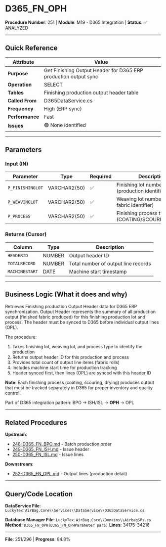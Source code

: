 # D365_FN_OPH

**Procedure Number**: 251 | **Module**: M19 - D365 Integration | **Status**: ✅ ANALYZED

---

## Quick Reference

| Attribute | Value |
|-----------|-------|
| **Purpose** | Get Finishing Output Header for D365 ERP production output sync |
| **Operation** | SELECT |
| **Tables** | Finishing production output header table |
| **Called From** | D365DataService.cs |
| **Frequency** | High (ERP sync) |
| **Performance** | Fast |
| **Issues** | 🟢 None identified |

---

## Parameters

### Input (IN)

| Parameter | Type | Required | Description |
|-----------|------|----------|-------------|
| `P_FINISHINGLOT` | VARCHAR2(50) | ✅ | Finishing lot number (production identifier) |
| `P_WEAVINGLOT` | VARCHAR2(50) | ✅ | Weaving lot number (source fabric identifier) |
| `P_PROCESS` | VARCHAR2(50) | ✅ | Finishing process type (COATING/SCOURING/DRYER) |

### Returns (Cursor)

| Column | Type | Description |
|--------|------|-------------|
| `HEADERID` | NUMBER | Output header ID |
| `TOTALRECORD` | NUMBER | Total number of output line records |
| `MACHINESTART` | DATE | Machine start timestamp |

---

## Business Logic (What it does and why)

Retrieves Finishing production Output Header data for D365 ERP synchronization. Output Header represents the summary of all production output (finished fabric produced) for this finishing production lot and process. The header must be synced to D365 before individual output lines (OPL).

The procedure:
1. Takes finishing lot, weaving lot, and process type to identify the production
2. Returns output header ID for this production and process
3. Provides total count of output line items (fabric rolls)
4. Includes machine start time for production tracking
5. Header synced first, then lines (OPL) are synced with this header ID

**Note**: Each finishing process (coating, scouring, drying) produces output that must be tracked separately in D365 for proper inventory and quality control.

Part of D365 integration pattern: BPO → ISH/ISL → **OPH** → OPL

---

## Related Procedures

**Upstream**:
- [248-D365_FN_BPO.md](./248-D365_FN_BPO.md) - Batch production order
- [249-D365_FN_ISH.md](./249-D365_FN_ISH.md) - Issue header
- [250-D365_FN_ISL.md](./250-D365_FN_ISL.md) - Issue lines

**Downstream**:
- [252-D365_FN_OPL.md](./252-D365_FN_OPL.md) - Output lines (production detail)

---

## Query/Code Location

**DataService File**: `LuckyTex.AirBag.Core\\Services\\DataService\\D365DataService.cs`

**Database Manager File**: `LuckyTex.AirBag.Core\\Domains\\AirbagSPs.cs`
**Method**: `D365_FN_OPH(D365_FN_OPHParameter para)`
**Lines**: 34175-34216

---

**File**: 251/296 | **Progress**: 84.8%
